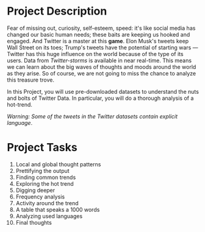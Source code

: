 # Project Description
Fear of missing out, curiosity, self-esteem, speed: it's like social media has changed our basic human needs; 
these baits are keeping us hooked and engaged. 
And Twitter is a master at this **game**. Elon Musk's tweets keep Wall Street on its toes; Trump's tweets have the potential of starting wars — Twitter has 
this huge influence on the world because of the type of its users. Data from _Twitter-storms_ is available in near real-time. 
This means we can learn about the big waves of thoughts and moods around the world as they arise. So of course, we are not going to miss the chance to analyze this treasure trove.

In this Project, you will use pre-downloaded datasets to understand the nuts and bolts of Twitter Data. In particular, you will do a thorough analysis of a hot-trend.

_Warning: Some of the tweets in the Twitter datasets contain explicit language_.

# Project Tasks
1. Local and global thought patterns
2. Prettifying the output
3. Finding common trends
4. Exploring the hot trend
5. Digging deeper
6. Frequency analysis
7. Activity around the trend
8. A table that speaks a 1000 words
9. Analyzing used languages
10. Final thoughts

